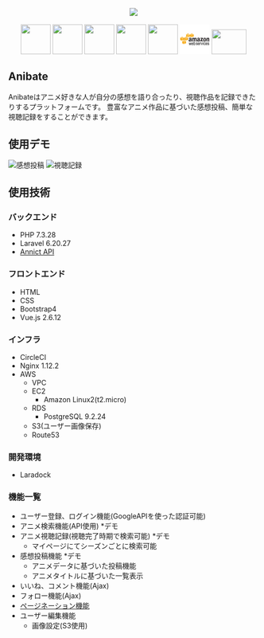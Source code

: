 <p align="center"><a href="https://laravel.com" target="_blank"><img src="https://raw.githubusercontent.com/laravel/art/master/logo-lockup/5%20SVG/2%20CMYK/1%20Full%20Color/laravel-logolockup-cmyk-red.svg" width="400"></a></p>


<p align="center">
<a href="https://icons8.com/icon/20909/html-5"><img src="https://img.icons8.com/color/96/000000/html-5--v1.png" width="60" height="60"/></a>
<a href="https://icons8.com/icon/21278/css3"><img src="https://img.icons8.com/color/96/000000/css3.png" width="60" height="60"/></a>
<a href="https://packagist.org/packages/laravel/framework"><img src="https://img.icons8.com/color/96/000000/vue-js.png" width="60" height="60"/></a>
<a href="https://icons8.com/icon/fAMVO_fuoOuC/php-ロゴ"><img src="https://img.icons8.com/officel/80/000000/php-logo.png" width="60" height="60"/></a>
<a href="https://icons8.com/icon/38561/postgreesql"><img src="https://img.icons8.com/color/96/000000/postgreesql.png" width="60" height="60"/></a>
<a target="_blank" rel="noopener noreferrer" href="https://raw.githubusercontent.com/devicons/devicon/master/icons/amazonwebservices/amazonwebservices-original-wordmark.svg"><img src="https://raw.githubusercontent.com/devicons/devicon/master/icons/amazonwebservices/amazonwebservices-original-wordmark.svg" alt="aws" width="60" height="60" style="max-width:100%;"></a>
<a target="_blank" rel="noopener noreferrer" href="https://camo.githubusercontent.com/485ee078eb86b513b5d3f42f7f94a02274d7876667bf1800ccc163ef7e02612e/68747470733a2f2f696d672e736869656c64732e696f2f62616467652f2d2d3334333433342e7376673f6c6f676f3d636972636c656369267374796c653d706c6173746963"><img src="https://camo.githubusercontent.com/485ee078eb86b513b5d3f42f7f94a02274d7876667bf1800ccc163ef7e02612e/68747470733a2f2f696d672e736869656c64732e696f2f62616467652f2d2d3334333433342e7376673f6c6f676f3d636972636c656369267374796c653d706c6173746963" width="70" height="50" data-canonical-src="https://img.shields.io/badge/--343434.svg?logo=circleci&amp;style=plastic" style="max-width:100%;"></a>
    
    
    
## Anibate

Anibateはアニメ好きな人が自分の感想を語り合ったり、視聴作品を記録できたりするプラットフォームです。
豊富なアニメ作品に基づいた感想投稿、簡単な視聴記録をすることができます。

## 使用デモ
![感想投稿](https://user-images.githubusercontent.com/63234480/126925998-5cb4c94d-93db-47a4-acd6-8d8f63088783.gif)
![視聴記録](https://user-images.githubusercontent.com/63234480/126926796-1b3bf5e0-a9c5-4196-b127-2de9c143d6b7.gif)


    
## 使用技術
### バックエンド
- PHP 7.3.28
- Laravel 6.20.27
- [Annict API](https://docs.annict.com/docs/ja/)

### フロントエンド
- HTML
- CSS
- Bootstrap4
- Vue.js 2.6.12
    
### インフラ
 - CircleCI
 - Nginx 1.12.2
 - AWS
    - VPC
    - EC2
      - Amazon Linux2(t2.micro)
    - RDS 
      - PostgreSQL 9.2.24
    - S3(ユーザー画像保存)
    - Route53
 
### 開発環境
- Laradock

### 機能一覧
- ユーザー登録、ログイン機能(GoogleAPIを使った認証可能)
- アニメ検索機能(API使用) *デモ
- アニメ視聴記録(視聴完了時期で検索可能) *デモ
    - マイページにてシーズンごとに検索可能
- 感想投稿機能 *デモ
    - アニメデータに基づいた投稿機能
    - アニメタイトルに基づいた一覧表示
- いいね、コメント機能(Ajax)
- フォロー機能(Ajax)
- [ページネーション機能](https://gist.github.com/simonhamp/549e8821946e2c40a617c85d2cf5af5e)
- ユーザー編集機能
    - 画像設定(S3使用)
